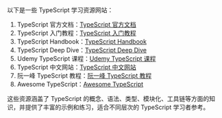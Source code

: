 以下是一些 TypeScript 学习资源网站：

1. TypeScript 官方文档：[TypeScript 官方文档](https://www.typescriptlang.org/docs/)
2. TypeScript 入门教程：[TypeScript 入门教程](https://ts.xcatliu.com/)
3. TypeScript Handbook：[TypeScript Handbook](https://www.typescriptlang.org/docs/handbook/intro.html)
4. TypeScript Deep Dive：[TypeScript Deep Dive](https://basarat.gitbook.io/typescript/)
5. Udemy TypeScript 课程：[Udemy TypeScript 课程](https://www.udemy.com/topic/typescript/)
6. TypeScript 中文网站：[TypeScript 中文网站](https://www.tslang.cn/)
7. 阮一峰 TypeScript 教程：[阮一峰 TypeScript 教程](https://www.ruanyifeng.com/blog/2020/01/typescript.html)
8. Awesome TypeScript：[Awesome TypeScript](https://github.com/dzharii/awesome-typescript/blob/master/README.md)

这些资源涵盖了 TypeScript 的概念、语法、类型、模块化、工具链等方面的知识，并提供了丰富的示例和练习，适合不同层次的 TypeScript 学习者参考。
